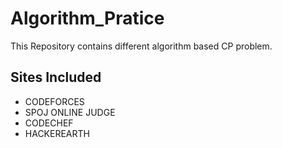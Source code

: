 # Algorithm_Pratice
This Repository contains different algorithm based CP problem.

## Sites Included
- CODEFORCES
- SPOJ ONLINE JUDGE
- CODECHEF
- HACKEREARTH
